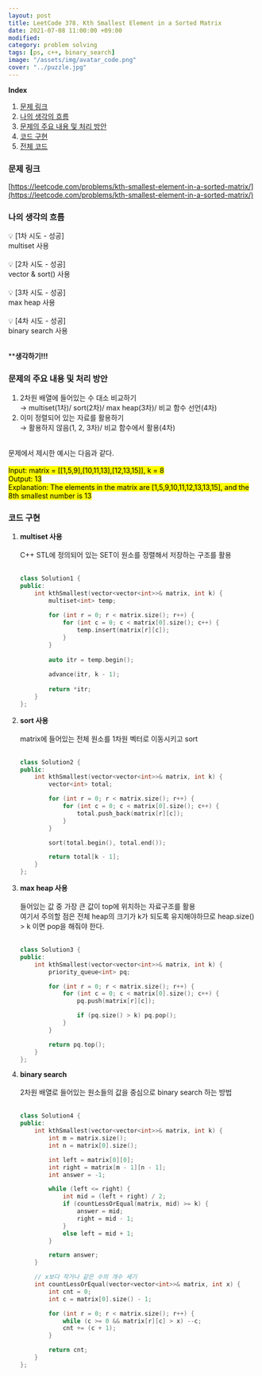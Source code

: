```yaml
---
layout: post
title: LeetCode 378. Kth Smallest Element in a Sorted Matrix
date: 2021-07-08 11:00:00 +09:00
modified: 
category: problem solving
tags: [ps, c++, binary_search]
image: "/assets/img/avatar_code.png"
cover: "../puzzle.jpg"
---
```


**Index**
1. [문제 링크](#문제-링크)
1. [나의 생각의 흐름](#나의-생각의-흐름)
1. [문제의 주요 내용 및 처리 방안](#문제의-주요-내용-및-처리-방안)
1. [코드 구현](#코드-구현)
1. [전체 코드](#전체-코드)

### 문제 링크
[https://leetcode.com/problems/kth-smallest-element-in-a-sorted-matrix/](https://leetcode.com/problems/kth-smallest-element-in-a-sorted-matrix/)

### 나의 생각의 흐름
💡 [1차 시도 - 성공]<br> 
    multiset 사용<br>
<br>
💡 [2차 시도 - 성공]<br> 
    vector & sort() 사용<br>
<br>
💡 [3차 시도 - 성공]<br> 
    max heap 사용<br>
<br>
💡 [4차 시도 - 성공]<br> 
    binary search 사용<br>
<br>

****생각하기!!!**

### 문제의 주요 내용 및 처리 방안
1. 2차원 배열에 들어있는 수 대소 비교하기<br>
 → multiset(1차)/ sort(2차)/ max heap(3차)/ 비교 함수 선언(4차)<br>
1. 이미 정렬되어 있는 자료를 활용하기<br>
 → 활용하지 않음(1, 2, 3차)/ 비교 함수에서 활용(4차)<br>
<br>
문제에서 제시한 예시는 다음과 같다.<br>
<br>
<mark>Input: matrix = [[1,5,9],[10,11,13],[12,13,15]], k = 8<br>
Output: 13<br>
Explanation: The elements in the matrix are [1,5,9,10,11,12,13,13,15], and the 8th smallest number is 13</mark>

### 코드 구현 
1. **multiset 사용**<br>
    <br>
    C++ STL에 정의되어 있는 SET이 원소를 정렬해서 저장하는 구조를 활용<br>
    <br>
    ```c++
    class Solution1 {
    public:
        int kthSmallest(vector<vector<int>>& matrix, int k) {
            multiset<int> temp;
            
            for (int r = 0; r < matrix.size(); r++) {
                for (int c = 0; c < matrix[0].size(); c++) {
                    temp.insert(matrix[r][c]);
                }
            }
            
            auto itr = temp.begin();
            
            advance(itr, k - 1);
            
            return *itr;
        }
    };
    ```

1. **sort 사용**<br>
    <br>
    matrix에 들어있는 전체 원소를 1차원 벡터로 이동시키고 sort<br>
    <br>
    ```c++
    class Solution2 {
    public:
        int kthSmallest(vector<vector<int>>& matrix, int k) {
            vector<int> total;

            for (int r = 0; r < matrix.size(); r++) {
                for (int c = 0; c < matrix[0].size(); c++) {
                    total.push_back(matrix[r][c]);
                }
            }

            sort(total.begin(), total.end());

            return total[k - 1];
        }
    };
    ```    

1. **max heap 사용**<br>
    <br>
    들어있는 값 중 가장 큰 값이 top에 위치하는 자료구조를 활용<br>
    여기서 주의할 점은 전체 heap의 크기가 k가 되도록 유지해야하므로 heap.size() > k 이면 pop을 해줘야 한다.<br>
    <br>
    ```c++
    class Solution3 {
    public:
        int kthSmallest(vector<vector<int>>& matrix, int k) {
            priority_queue<int> pq;

            for (int r = 0; r < matrix.size(); r++) {
                for (int c = 0; c < matrix[0].size(); c++) {
                    pq.push(matrix[r][c]);

                    if (pq.size() > k) pq.pop();
                }
            }

            return pq.top();
        }
    };
    ```

1. **binary search**<br>
    <br>
    2차원 배열로 들어있는 원소들의 값을 중심으로 binary search 하는 방법<br>
    <br>
    ```c++
    class Solution4 {
    public:
        int kthSmallest(vector<vector<int>>& matrix, int k) {
            int m = matrix.size();
            int n = matrix[0].size();

            int left = matrix[0][0];
            int right = matrix[m - 1][n - 1];
            int answer = -1;

            while (left <= right) {
                int mid = (left + right) / 2;
                if (countLessOrEqual(matrix, mid) >= k) {
                    answer = mid;
                    right = mid - 1;
                }
                else left = mid + 1;
            }

            return answer;
        }

        // x보다 작거나 같은 수의 개수 세기
        int countLessOrEqual(vector<vector<int>>& matrix, int x) {
            int cnt = 0;
            int c = matrix[0].size() - 1;

            for (int r = 0; r < matrix.size(); r++) {
                while (c >= 0 && matrix[r][c] > x) --c;
                cnt += (c + 1);
            }

            return cnt;
        }
    };
    ```



